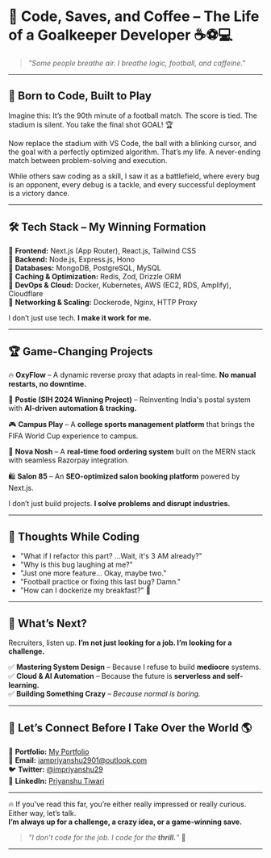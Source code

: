 
# **🧤 Code, Saves, and Coffee – The Life of a Goalkeeper Developer ☕⚽💻**  

> _"Some people breathe air. I breathe logic, football, and caffeine."_  

---

## **🚀 Born to Code, Built to Play**
Imagine this: It’s the 90th minute of a football match. The score is tied. The stadium is silent. You take the final shot GOAL! 🏆

Now replace the stadium with VS Code, the ball with a blinking cursor, and the goal with a perfectly optimized algorithm. That’s my life. A never-ending match between problem-solving and execution.

While others saw coding as a skill, I saw it as a battlefield, where every bug is an opponent, every debug is a tackle, and every successful deployment is a victory dance. 

---

## **🛠 Tech Stack – My Winning Formation**  

🔹 **Frontend:** Next.js (App Router), React.js, Tailwind CSS  
🔹 **Backend:** Node.js, Express.js, Hono  
🔹 **Databases:** MongoDB, PostgreSQL, MySQL  
🔹 **Caching & Optimization:** Redis, Zod, Drizzle ORM  
🔹 **DevOps & Cloud:** Docker, Kubernetes, AWS (EC2, RDS, Amplify), Cloudflare  
🔹 **Networking & Scaling:** Dockerode, Nginx, HTTP Proxy  

I don’t just use tech. **I make it work for me.**  

---

## **🏆 Game-Changing Projects**  

🔥 **OxyFlow** – A dynamic reverse proxy that adapts in real-time. **No manual restarts, no downtime.**  

💌 **Postie (SIH 2024 Winning Project)** – Reinventing India's postal system with **AI-driven automation & tracking.**  

🎮 **Campus Play** – A **college sports management platform** that brings the FIFA World Cup experience to campus.  

🍔 **Nova Nosh** – A **real-time food ordering system** built on the MERN stack with seamless Razorpay integration.  

🛍️ **Salon 85** – An **SEO-optimized salon booking platform** powered by Next.js.  

I don’t just build projects. **I solve problems and disrupt industries.**  

---

## **💭 Thoughts While Coding**  

- "What if I refactor this part? ...Wait, it's 3 AM already?"  
- "Why is this bug laughing at me?"  
- "Just one more feature... Okay, maybe two."  
- "Football practice or fixing this last bug? Damn."  
- "How can I dockerize my breakfast?" 🐳  

---

## **🚀 What’s Next?**  

Recruiters, listen up. **I’m not just looking for a job. I’m looking for a challenge.**  

✅ **Mastering System Design** – Because I refuse to build **mediocre** systems.  
✅ **Cloud & AI Automation** – Because the future is **serverless and self-learning.**  
✅ **Building Something Crazy** – _Because normal is boring._  

---

## **📡 Let’s Connect Before I Take Over the World 🌎**  

💼 **Portfolio:** [My Portfolio](https://www.priyanshutiwari.me/)  
📧 **Email:** iampriyanshu2901@outlook.com  
🐦 **Twitter:** [@impriyanshu29](https://x.com/iampriyanshu29)  
💼 **LinkedIn:** [Priyanshu Tiwari](https://www.linkedin.com/in/priyanshu-tiwarii/)  

---

🔥 If you’ve read this far, you’re either really impressed or really curious. Either way, let’s talk.  
**I’m always up for a challenge, a crazy idea, or a game-winning save.**  

> _"I don’t code for the job. I code for the **thrill.**"_ 🚀  

---
